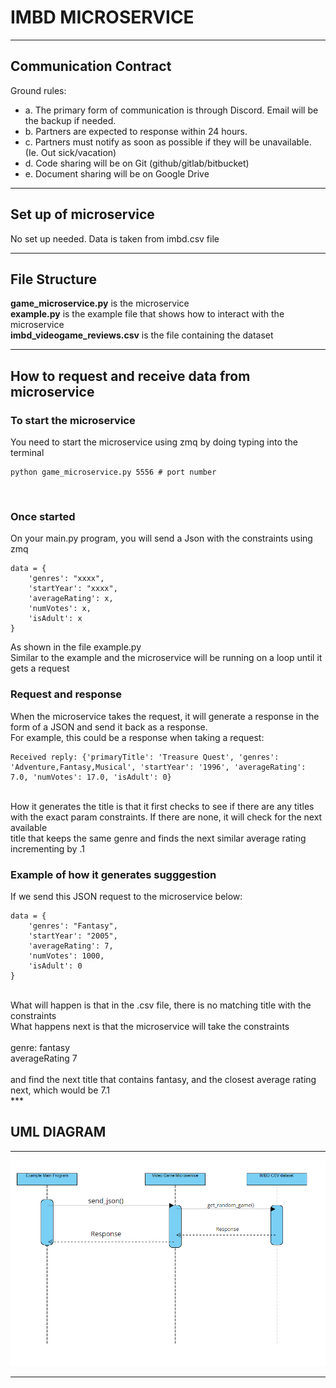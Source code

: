 
# IMBD MICROSERVICE
***

## Communication Contract

Ground rules:
- a. The primary form of communication is through Discord. Email will be the backup if needed.
- b. Partners are expected to response within 24 hours.
- c. Partners must notify as soon as possible if they will be unavailable. (Ie. Out sick/vacation)
- d. Code sharing will be on Git (github/gitlab/bitbucket)
- e. Document sharing will be on Google Drive 

***

## Set up of microservice

No set up needed. Data is taken from imbd.csv file
***

## File Structure

**game_microservice.py** is the microservice <br>
**example.py** is the example file that shows how to interact with the microservice <br>
**imbd_videogame_reviews.csv** is the file containing the dataset
***

## How to request and receive data from microservice

### To start the microservice

You need to start the microservice using zmq by doing typing into the terminal <br>
```
python game_microservice.py 5556 # port number
```
<br>

### Once started
On your main.py program, you will send a Json with the constraints using zmq <br>
```
data = {
    'genres': "xxxx",
    'startYear': "xxxx",
    'averageRating': x,
    'numVotes': x,
    'isAdult': x
}
```
As shown in the file example.py
<br>
Similar to the example and the microservice will be running on a loop until it gets a request
<br>

### Request and response

When the microservice takes the request, it will generate a response in the form of a JSON and send it back as a response. <br>
For example, this could be a response when taking a request: <br>

```
Received reply: {'primaryTitle': 'Treasure Quest', 'genres': 'Adventure,Fantasy,Musical', 'startYear': '1996', 'averageRating': 7.0, 'numVotes': 17.0, 'isAdult': 0}
```
<br>
How it generates the title is that it first checks to see if there are any titles with the exact param constraints. If there are none, it will check for the next available <br>
title that keeps the same genre and finds the next similar average rating incrementing by .1 <br>

### Example of how it generates sugggestion
If we send this JSON request to the microservice below: <br>
```
data = {
    'genres': "Fantasy",
    'startYear': "2005",
    'averageRating': 7,
    'numVotes': 1000,
    'isAdult': 0
}
```
<br>
What will happen is that in the .csv file, there is no matching title with the constraints <br>
What happens next is that the microservice will take the constraints <br>
<br>
genre: fantasy
<br>
averageRating 7
<br>
<br>
and find the next title that contains fantasy, and the closest average rating next, which would be 7.1 <br>
***

## UML DIAGRAM
***

![ALT](/images/uml.png)

***